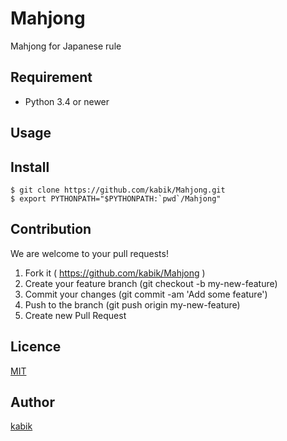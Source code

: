 # Mahjong

Mahjong for Japanese rule

## Requirement
* Python 3.4 or newer

## Usage

## Install
```
$ git clone https://github.com/kabik/Mahjong.git
$ export PYTHONPATH="$PYTHONPATH:`pwd`/Mahjong"
```

## Contribution
We are welcome to your pull requests!

1. Fork it ( https://github.com/kabik/Mahjong )
2. Create your feature branch (git checkout -b my-new-feature)
3. Commit your changes (git commit -am 'Add some feature')
4. Push to the branch (git push origin my-new-feature)
5. Create new Pull Request

## Licence
[MIT](https://github.com/kabik/Mahjong/blob/master/LICENSE)

## Author
[kabik](https://github.com/kabik)
